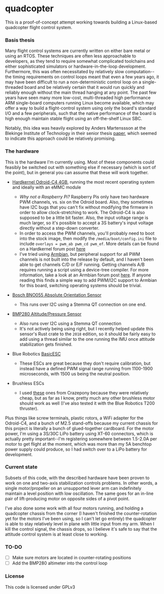 # quadcopter

This is a proof-of-concept attempt working towards building a Linux-based quadcopter flight control system. 

### Basis thesis

Many flight control systems are currently written on either bare metal or using an RTOS. These techniques are often less approachable to developers, as they tend to require somewhat complicated toolchains and either sophisticated simulators or hardware-in-the-loop development. Furthermore, this was often necessitated by relatively slow computation--the timing requirements on control loops meant that even a few years ago, it may have been difficult to run a non-deterministic control loop on a single-threaded board and be relatively certain that it would run quickly and reliably enough without the main thread hanging at any point. The past few years have seen many more low-cost, multi-threaded high performance ARM single-board computers running Linux become available, which may offer a way to build a flight-control system using only the board's standard I/O and a few peripherals, such that the native performance of the board is high enough maintain stable flight using an off-the-shelf Linux SBC. 

Notably, this idea was heavily explored by Anders Martenssson at the Blekinge Institute of Technology in their senior thesis [paper](https://www.diva-portal.org/smash/get/diva2:946992/FULLTEXT02.pdf), which seemed to indicate this approach could be relatively promising. 


### The hardware
This is the hardware I'm currently using. Most of these components could feasibly be switched out with something else if necessary (which is sort of the point), but in general you can assume that these will work together. 

- [Hardkernel Odroid-C4 4GB](https://wiki.odroid.com/odroid-c4/odroid-c4), running the most recent operating system and ideally with an eMMC module
    - *Why not a Raspberry Pi?* Raspberry Pis only have two hardware PWM channels, vs. six on the Odroid board. Also, they sometimes have I2C bugs that you can't fix without modifying the firmware in order to allow clock-stretching to work. The Odroid-C4 is also supposed to be a little bit faster. Also, the input voltage range is much larger, so it's possible to accept a 3S battery's input voltage directly without a step-down converter.
    - In order to access the PWM channels, you'll probably need to boot into the stock image, then modify the `/media/boot/config.ini` file to include `overlays = pwm_ab pwm_cd pwm_ef`. More details can be found on a Hardkernel forum post [here](https://forum.odroid.com/viewtopic.php?f=207&t=41185)
    - I've tried using [Armbian](https://www.armbian.com/), but peripheral support for all PWM channels is not built into the release by default, and I haven't been able to get channels C/D or E/F running. Getting channels A/B requires running a script using a device-tree compiler. For more information, take a look at an Armbian forum post [here](https://forum.armbian.com/topic/16356-missing-access-to-all-pwm-outputs/). If anyone reading this finds a simple way to add PWM/I2C support to Armbian for this board, switching operating systems should be trivial. 

- [Bosch BNO055 Absolute Orientation Sensor](https://www.adafruit.com/product/4646)
    - This runs over I2C using a Stemma QT connection on one end.

- [BMP280 Altitude/Pressure Sensor](https://www.adafruit.com/product/2651)
    - Also runs over I2C using a Stemma QT connection
    - It's not actively being using right, but I recently helped update this sensor's Rust crate to the `2018` edition, so it should be fairly easy to add using a thread similar to the one running the IMU once attitude stabilization gets finished. 

- Blue Robotics [BasicESC](https://bluerobotics.com/store/thrusters/speed-controllers/besc30-r3/)
    - These ESCs are great because they don't require calibration, but instead have a defined PWM signal range running from 1100-1900 microseconds, with 1500 us being the neutral position. 

- Brushless ESCs
    - I used [these](https://smile.amazon.com/gp/product/B0796RK6VY/ref=ppx_yo_dt_b_asin_title_o05_s00?ie=UTF8&psc=1) ones from Crazepony because they were relatively cheap, but as far as I know, pretty much any other brushless motor should work as well (I've also tested it with the Blue Robotics T200 thruster). 

Plus things like screw terminals, plastic rotors, a WiFi adapter for the Odroid-C4, and a bunch of M2.5 stand-offs because my current chassis for this project is literally a bunch of glued-together cardboard. For the motor power, I'm using a 3S/30C LiPo battery using XT-60 connectors, which is actually pretty important--I'm registering somewhere between 1.5-2.0A per motor to get flight at the moment, which was more than my 5A benchtop power supply could produce, so I had switch over to a LiPo battery for development. 

### Current state

Subsets of this code, with the described hardware have been proven to work on one and two-axis stabilization controls problems. In other words, a single motor/propeller on an unsupported lever arm can indefinitely maintain a level position with low oscillation. The same goes for an in-line pair of lift-producing motor on opposite sides of a pivot point. 

 I've also done some work with all four motors running, and holding a quadcopter chassis from the corner (I haven't finished the counter-rotation yet for the motors I've been using, so I can't let go entirely) the quadcopter is able to stay relatively level in plane with little input from my arm. When I kill the control signal, the chassis drops, so I believe it's safe to say that the attitude control system is at least close to working. 

### TO-DO
- [ ] Make sure motors are located in counter-rotating positions 
- [ ] Add the BMP280 altimeter into the control loop 

### License
This code is licensed under GPLv3